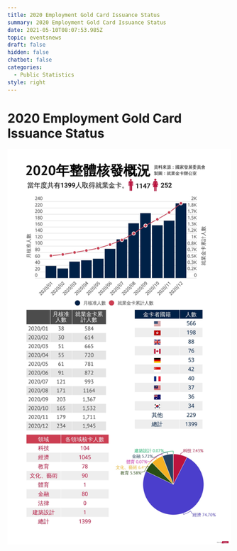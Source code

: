 ```yaml
---
title: 2020 Employment Gold Card Issuance Status
summary: 2020 Employment Gold Card Issuance Status
date: 2021-05-10T08:07:53.985Z
topic: eventsnews
draft: false
hidden: false
chatbot: false
categories:
  - Public Statistics
style: right
---
```

# 2020 Employment Gold Card Issuance Status

![2020 Employment Gold Card Data](/cms-uploads/2020-employment-gold-card-issuance-status.jpg)